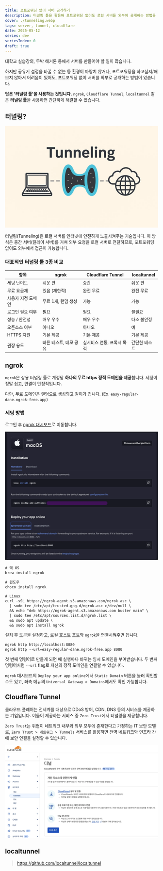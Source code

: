 ```yaml
---
title: 포트포워딩 없이 서버 공개하기
description: 터널링 툴을 활용해 포트포워딩 없이도 로컬 서버를 외부에 공개하는 방법을 알아봅니다.
cover: ./tunneling.webp
tags: server, tunnel, cloudflare
date: 2025-05-12
series: dev
seriesIndex: 0
draft: true
---
```


대학교 실습강의, 무박 해커톤 등에서 서버를 만들어야 할 일이 많습니다.

하지만 공유기 설정을 바꿀 수 없는 등 환경이 마땅치 않거나, 포트포워딩을 하고싶지/해보지 않아서 어려움이 있어도, 포트포워딩 없이 서버를 외부로 공개하는 방법이 있습니다.

**답은 '터널링 툴'을 사용하는 것입니다.** `ngrok`, `Cloudflare Tunnel`, `localtunnel` 같은 **터널링 툴**을 사용하면 간단하게 해결할 수 있습니다.

## 터널링?

![tunneling](./tunneling.webp)

터널링(Tunneling)은 로컬 서버를 인터넷에 안전하게 노출시켜주는 기술입니다.
이 방식은 중간 서버(릴레이 서버)를 거쳐 외부 요청을 로컬 서버로 전달하므로, 포트포워딩 없이도 외부에서 접근이 가능합니다.

### 대표적인 터널링 툴 3종 비교

| 항목               | ngrok                  | Cloudflare Tunnel          | localtunnel   |
| ------------------ | ---------------------- | -------------------------- | ------------- |
| 세팅 난이도        | 쉬운 편                | 중간                       | 쉬운 편       |
| 무료 요금제        | 있음 (제한적)          | 완전 무료                  | 완전 무료     |
| 사용자 지정 도메인 | 무료 1개, 랜덤 생성    | 가능                       | 가능          |
| 로그인 필요 여부   | 필요                   | 필요                       | 불필요        |
| 성능 / 안전성      | 매우 우수              | 매우 우수                  | 다소 불안정   |
| 오픈소스 여부      | 아니오                 | 아니오                     | 예            |
| HTTPS 지원         | 기본 제공              | 기본 제공                  | 기본 제공     |
| 권장 용도          | 빠른 테스트, 데모 공유 | 실서비스 연동, 프록시 목적 | 간단한 테스트 |

## ngrok

`ngrok`은 상용 터널링 툴로 계정당 **하나의 무료 https 정적 도메인을 제공**합니다. 세팅이 정말 쉽고, 연결이 안정적입니다.

다만, 무료 도메인은 랜덤으로 생성되고 길이가 깁니다. (Ex. `easy-regular-dane.ngrok-free.app`)

### 세팅 방법

로그인 후 [ngrok 대시보드](https://dashboard.ngrok.com/get-started/setup/)로 이동합니다.

![ngrok-dashboard](./ngrok-dashboard.webp)

```shell
# 맥 OS
brew install ngrok
```

```shell
# 윈도우
choco install ngrok
```

```shell
# Linux
curl -sSL https://ngrok-agent.s3.amazonaws.com/ngrok.asc \
  | sudo tee /etc/apt/trusted.gpg.d/ngrok.asc >/dev/null \
  && echo "deb https://ngrok-agent.s3.amazonaws.com buster main" \
  | sudo tee /etc/apt/sources.list.d/ngrok.list \
  && sudo apt update \
  && sudo apt install ngrok
```

설치 후 토큰을 설정하고, 로컬 호스트 포트와 `ngrok`을 연결시켜주면 됩니다.

```shell
ngrok http http://localhost:8080
ngrok http --url=easy-regular-dane.ngrok-free.app 8080
```

첫 번째 명령어로 만들게 되면 매 실행마다 바뀌는 임시 도메인을 부여받습니다. 두 번째 명령어처럼 `--url` flag로 자신의 정적 도메인을 연결할 수 있습니다.

`ngrok` 대시보드의 `Deploy your app online`에서 `Static Domain` 버튼을 눌러 확인할 수도 있고, 좌측 메뉴의 `Universal Gateway > Domains`에서도 확인 가능합니다.

## Cloudflare Tunnel

클라우드 플레어는 전세계를 대상으로 DDoS 방어, CDN, DNS 등의 서비스를 제공하는 기업입니다. 이들이 제공하는 서비스 중 `Zero Trust`에서 터널링을 제공합니다.

`Zero Trust`는 위협이 네트워크 내부와 외부 모두에 존재한다고 가정하는 IT 보안 모델로, `Zero Trust > 네트워크 > Tunnels` 서비스를 활용하면 전역 네트워크와 인프라 간에 보안 연결을 설정할 수 있습니다.

![cloudflare-dashboard](./cloudflare-dashboard.webp)

## localtunnel

> https://github.com/localtunnel/localtunnel
